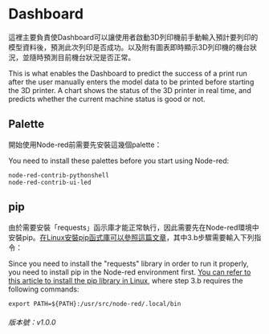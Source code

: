 # Dashboard
這裡主要負責使Dashboard可以讓使用者啟動3D列印機前手動輸入預計要列印的模型資料後，預測此次列印是否成功。以及附有圖表即時顯示3D列印機的機台狀況，並隨時預測目前機台狀況是否正常。

This is what enables the Dashboard to predict the success of a print run after the user manually enters the model data to be printed before starting the 3D printer. A chart shows the status of the 3D printer in real time, and predicts whether the current machine status is good or not.

## Palette
開始使用Node-red前需要先安裝這幾個palette：

You need to install these palettes before you start using Node-red:
```
node-red-contrib-pythonshell
node-red-contrib-ui-led
```

## pip
由於需要安裝「requests」函示庫才能正常執行，因此需要先在Node-red環境中安裝pip。[在Linux安裝pip函式庫可以參照這篇文章](https://docs.aws.amazon.com/zh_tw/elasticbeanstalk/latest/dg/eb-cli3-install-linux.html)，其中3.b步驟需要輸入下列指令：

Since you need to install the "requests" library in order to run it properly, you need to install pip in the Node-red environment first. [You can refer to this article to install the pip library in Linux](https://docs.aws.amazon.com/elasticbeanstalk/latest/dg/eb-cli3-install-linux.html), where step 3.b requires the following commands:
```
export PATH=${PATH}:/usr/src/node-red/.local/bin
```

###### 版本號：v1.0.0